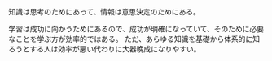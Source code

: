 知識は思考のためにあって、情報は意思決定のためにある。

学習は成功に向かうためにあるので、成功が明確になっていて、そのために必要なことを学ぶ方が効率的ではある。
ただ、あらゆる知識を基礎から体系的に知ろうとする人は効率が悪い代わりに大器晩成になりやすい。
